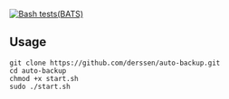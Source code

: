 [![Bash tests(BATS)](https://github.com/zabbix/zabbix-docker/actions/workflows/images_build.yml/badge.svg?branch=trunk&event=push)](https://github.com/derssen/auto-backup/actions/workflows/main.yml)

## Usage

```
git clone https://github.com/derssen/auto-backup.git
cd auto-backup
chmod +x start.sh
sudo ./start.sh
```
